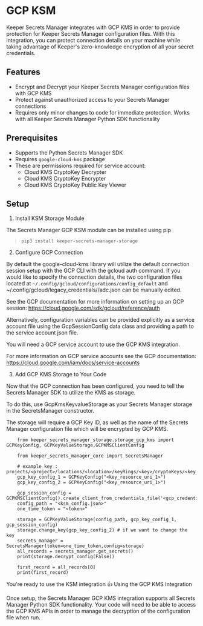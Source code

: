 # GCP KSM
Keeper Secrets Manager integrates with GCP KMS in order to provide protection for Keeper Secrets Manager configuration files.  With this integration, you can protect connection details on your machine while taking advantage of Keeper's zero-knowledge encryption of all your secret credentials.

## Features
* Encrypt and Decrypt your Keeper Secrets Manager configuration files with GCP KMS
* Protect against unauthorized access to your Secrets Manager connections
* Requires only minor changes to code for immediate protection.  Works with all Keeper Secrets Manager Python SDK functionality

## Prerequisites
* Supports the Python Secrets Manager SDK
* Requires `google-cloud-kms` package
* These are permissions required for service account:
  * Cloud KMS CryptoKey Decrypter
  * Cloud KMS CryptoKey Encrypter
  * Cloud KMS CryptoKey Public Key Viewer

## Setup

1. Install KSM Storage Module

The Secrets Manager GCP KSM module can be installed using pip

> `pip3 install keeper-secrets-manager-storage`

2. Configure GCP Connection

By default the google-cloud-kms library will utilize the default connection session setup with the GCP CLI with the gcloud auth command.  If you would like to specify the connection details, the two configuration files located at `~/.config/gcloud/configurations/config_default` and ~/.config/gcloud/legacy_credentials/<user>/adc.json can be manually edited.

See the GCP documentation for more information on setting up an GCP session: https://cloud.google.com/sdk/gcloud/reference/auth

Alternatively, configuration variables can be provided explicitly as a service account file using the GcpSessionConfig data class and providing  a path to the service account json file.

You will need a GCP service account to use the GCP KMS integration.

For more information on GCP service accounts see the GCP documentation: https://cloud.google.com/iam/docs/service-accounts

3. Add GCP KMS Storage to Your Code

Now that the GCP connection has been configured, you need to tell the Secrets Manager SDK to utilize the KMS as storage.

To do this, use GcpKmsKeyvalueStorage as your Secrets Manager storage in the SecretsManager constructor.

The storage will require a GCP Key ID, as well as the name of the Secrets Manager configuration file which will be encrypted by GCP KMS.
```
    from keeper_secrets_manager_storage.storage_gcp_kms import GCPKeyConfig, GCPKeyValueStorage,GCPKMSClientConfig

    from keeper_secrets_manager_core import SecretsManager

    # example key : projects/<project>/locations/<location>/keyRings/<key>/cryptoKeys/<key_name>/cryptoKeyVersions/<key_version>
    gcp_key_config_1 = GCPKeyConfig("<key_resource_uri_1>")
    gcp_key_config_2 = GCPKeyConfig("<key_resource_uri_1>")

    gcp_session_config = GCPKMSClientConfig().create_client_from_credentials_file('<gcp_credentials_config_file_location.json>')
    config_path = "<ksm_config.json>"
    one_time_token = "<token>"

    storage = GCPKeyValueStorage(config_path, gcp_key_config_1, gcp_session_config)
    storage.change_key(gcp_key_config_2) # if we want to change the key
    secrets_manager = SecretsManager(token=one_time_token,config=storage)
    all_records = secrets_manager.get_secrets()
    print(storage.decrypt_config(False))

    first_record = all_records[0]
    print(first_record)
```

You're ready to use the KSM integration 👍
Using the GCP KMS Integration

Once setup, the Secrets Manager GCP KMS integration supports all Secrets Manager Python SDK functionality. Your code will need to be able to access the GCP KMS APIs in order to manage the decryption of the configuration file when run.